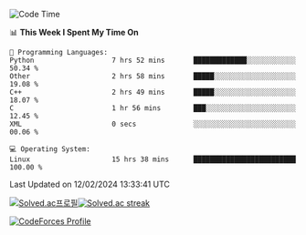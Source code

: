 
<!--START_SECTION:waka-->
![Code Time](http://img.shields.io/badge/Code%20Time-3%2C260%20hrs%202%20mins-blue)

📊 **This Week I Spent My Time On** 

```text
💬 Programming Languages: 
Python                   7 hrs 52 mins       █████████████░░░░░░░░░░░░   50.34 % 
Other                    2 hrs 58 mins       █████░░░░░░░░░░░░░░░░░░░░   19.08 % 
C++                      2 hrs 49 mins       █████░░░░░░░░░░░░░░░░░░░░   18.07 % 
C                        1 hr 56 mins        ███░░░░░░░░░░░░░░░░░░░░░░   12.45 % 
XML                      0 secs              ░░░░░░░░░░░░░░░░░░░░░░░░░   00.06 % 

💻 Operating System: 
Linux                    15 hrs 38 mins      █████████████████████████   100.00 % 
```


 Last Updated on 12/02/2024 13:33:41 UTC
<!--END_SECTION:waka-->


[![Solved.ac프로필](http://mazassumnida.wtf/api/generate_badge?boj=hckim96)](https://solved.ac/hckim96)[![Solved.ac streak](http://mazandi.herokuapp.com/api?handle=hckim96&theme=dark)](https://solved.ac/hckim96)


[![CodeForces Profile](https://cf.leed.at?id=hckim96)](https://codeforces.com/profile/hckim96)

